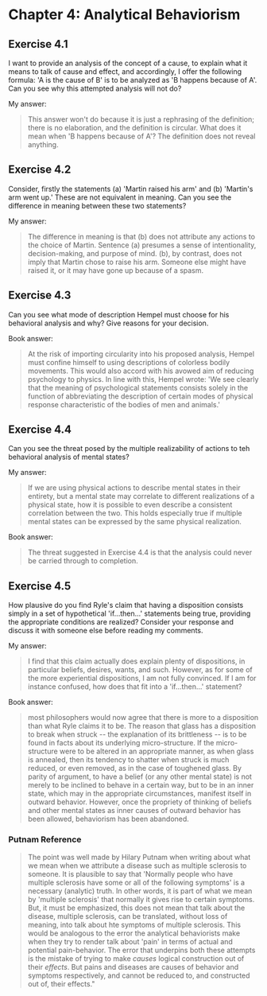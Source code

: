 # Chapter 4: Analytical Behaviorism

## Exercise 4.1

I want to provide an analysis of the concept of a cause, to explain what it means to talk of cause and effect, and accordingly, I offer the following formula: 'A is the cause of B' is to be analyzed as 'B happens because of A'. Can you see why this attempted analysis will not do?

My answer:

> This answer won't do because it is just a rephrasing of the definition; there is no elaboration, and the definition is circular. What does it mean when 'B happens because of A'? The definition does not reveal anything.

## Exercise 4.2

Consider, firstly the statements (a) 'Martin raised his arm' and (b) 'Martin's arm went up.' These are not equivalent in meaning. Can you see the difference in meaning between these two statements?

My answer:

> The difference in meaning is that (b) does not attribute any actions to the choice of Martin. Sentence (a) presumes a sense of intentionality, decision-making, and purpose of mind. (b), by contrast, does not imply that Martin chose to raise his arm. Someone else might have raised it, or it may have gone up because of a spasm.

## Exercise 4.3

Can you see what mode of description Hempel must choose for his behavioral analysis and why? Give reasons for your decision.

Book answer:

> At the risk of importing circularity into his proposed analysis, Hempel must confine himself to using descriptions of colorless bodily movements. This would also accord with his avowed aim of reducing psychology to physics. In line with this, Hempel wrote: 'We see clearly that the meaning of psychological statements consists solely in the function of abbreviating the description of certain modes of physical response characteristic of the bodies of men and animals.'

## Exercise 4.4

Can you see the threat posed by the multiple realizability of actions to teh behavioral analysis of mental states?

My answer:

> If we are using physical actions to describe mental states in their entirety, but a mental state may correlate to different realizations of a physical state, how it is possible to even describe a consistent correlation between the two. This holds especially true if multiple mental states can be expressed by the same physical realization.

Book answer:

> The threat suggested in Exercise 4.4 is that the analysis could never be carried through to completion.

## Exercise 4.5

How plausive do you find Ryle's claim that having a disposition consists simply in a set of hypothetical 'if...then...' statements being true, providing the appropriate conditions are realized? Consider your response and discuss it with someone else before reading my comments.

My answer:

> I find that this claim actually does explain plenty of dispositions, in particular beliefs, desires, wants, and such. However, as for some of the more experiential dispositions, I am not fully convinced. If I am for instance confused, how does that fit into a 'if...then...' statement?

Book answer:

> most philosophers would now agree that there is more to a disposition than what Ryle claims it to be. The reason that glass has a disposition to break when struck -- the explanation of its brittleness -- is to be found in facts about its underlying micro-structure. If the micro-structure were to be altered in an appropriate manner, as when glass is annealed, then its tendency to shatter when struck is much reduced, or even removed, as in the case of toughened glass. By parity of argument, to have a belief (or any other mental state) is not merely to be inclined to behave in a certain way, but to be in an inner state, which may in the appropriate circumstances, manifest itself in outward behavior. However, once the propriety of thinking of beliefs and other mental states as inner causes of outward behavior has been allowed, behaviorism has been abandoned.

### Putnam Reference

> The point was well made by Hilary Putnam when writing about what we mean when we attribute a disease such as multiple sclerosis to someone. It is plausible to say that 'Normally people who have multiple sclerosis have some or all of the following symptoms' is a necessary (analytic) truth. In other words, it is part of what we mean by 'multiple sclerosis' that normally it gives rise to certain symptoms. But, it must be emphasized, this does not mean that talk about the disease, multiple sclerosis, can be translated, without loss of meaning, into talk about hte symptoms of multiple sclerosis. This would be analogous to the error the analytical behaviorists make when they try to render talk about 'pain' in terms of actual and potential pain-behavior. The error that underpins both these attempts is the mistake of trying to make *causes* logical construction out of their *effects*. But pains and diseases are causes of behavior and symptoms respectively, and cannot be reduced to, and constructed out of, their effects."
